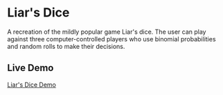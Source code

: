 # Liar's Dice
A recreation of the mildly popular game Liar's dice. The user can
play against three computer-controlled players who use binomial probabilities
and random rolls to make their decisions. 

## Live Demo
[Liar's Dice Demo](https://victored26.github.io/liars-dice/)
